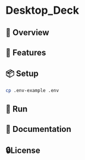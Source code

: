 # Desktop_Deck

## 👀 Overview

## 🚀 Features

## 📦 Setup
```bash
cp .env-example .env
```

## 🎉 Run

## 📜 Documentation

## 🔒License
